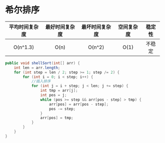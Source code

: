 # 希尔排序

| 平均时间复杂度 | 最好时间复杂度 | 最坏时间复杂度 | 空间复杂度 | 稳定性 |
| :------------: | :------------: | :------------: | :--------: | :----: |
|    O(n^1.3)    |      O(n)      |     O(n^2)     |    O(1)    | 不稳定 |

```java
public void shellSort(int[] arr) {
    int len = arr.length;
    for (int step = len / 2; step >= 1; step /= 2) {
        for (int i = 0; i < step; i++) {
            //插入排序
            for (int j = i + step; j < len; j += step) {
                int tmp = arr[j];
                int pos = j;
                while (pos >= step && arr[pos - step] > tmp) {
                    arr[pos] = arr[pos - step];
                    pos -= step;
                }
                arr[pos] = tmp;
            }
        }
    }
}
```

